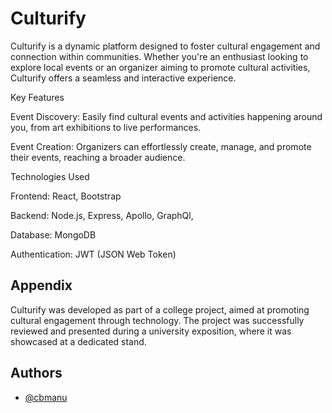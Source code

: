 
# Culturify

Culturify is a dynamic platform designed to foster cultural engagement and connection within communities. Whether you're an enthusiast looking to explore local events or an organizer aiming to promote cultural activities, Culturify offers a seamless and interactive experience.

Key Features

Event Discovery: Easily find cultural events and activities happening around you, from art exhibitions to live performances.

Event Creation: Organizers can effortlessly create, manage, and promote their events, reaching a broader audience.


Technologies Used

Frontend: React, Bootstrap

Backend: Node.js, Express, Apollo, GraphQl,

Database: MongoDB

Authentication: JWT (JSON Web Token)

## Appendix

Culturify was developed as part of a college project, aimed at promoting cultural engagement through technology. The project was successfully reviewed and presented during a university exposition, where it was showcased at a dedicated stand.
## Authors

- [@cbmanu](https://www.github.com/cbmanu)

